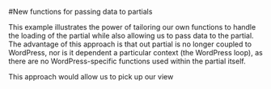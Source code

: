 #New functions for passing data to partials

This example illustrates the power of tailoring our own functions to handle the loading of the partial while also allowing
us to pass data to the partial. The advantage of this approach is that out partial is no longer coupled to WordPress, nor 
is it dependent a particular context (the WordPress loop), as there are no WordPress-specific functions used within the 
partial itself.

This approach would allow us to pick up our view 